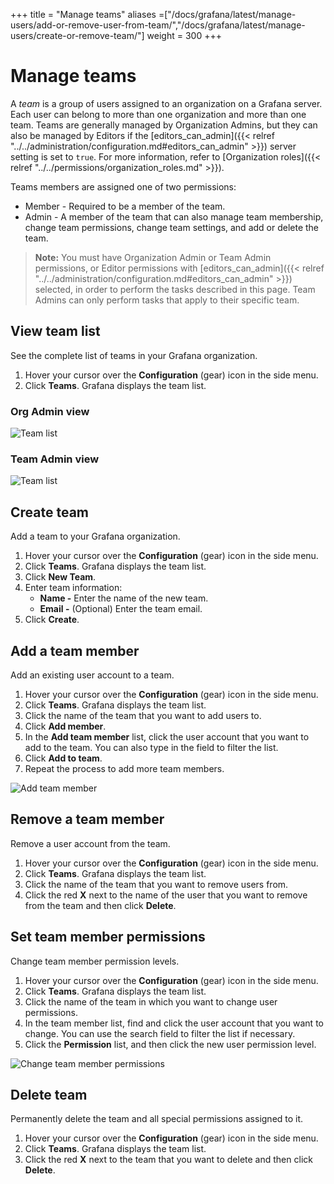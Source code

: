 +++
title = "Manage teams"
aliases =["/docs/grafana/latest/manage-users/add-or-remove-user-from-team/","/docs/grafana/latest/manage-users/create-or-remove-team/"]
weight = 300
+++

# Manage teams

A _team_ is a group of users assigned to an organization on a Grafana server. Each user can belong to more than one organization and more than one team. Teams are generally managed by Organization Admins, but they can also be managed by Editors if the [editors_can_admin]({{< relref "../../administration/configuration.md#editors_can_admin" >}}) server setting is set to `true`. For more information, refer to [Organization roles]({{< relref "../../permissions/organization_roles.md" >}}).

Teams members are assigned one of two permissions:
- Member - Required to be a member of the team.
- Admin - A member of the team that can also manage team membership, change team permissions, change team settings, and add or delete the team.

> **Note:** You must have Organization Admin or Team Admin permissions, or Editor permissions with [editors_can_admin]({{< relref "../../administration/configuration.md#editors_can_admin" >}}) selected, in order to perform the tasks described in this page. Team Admins can only perform tasks that apply to their specific team.

## View team list

See the complete list of teams in your Grafana organization.

1. Hover your cursor over the **Configuration** (gear) icon in the side menu.
1. Click **Teams**. Grafana displays the team list.

### Org Admin view

![Team list](/img/docs/manage-users/org-admin-team-list-7-3.png)

### Team Admin view

![Team list](/img/docs/manage-users/team-admin-team-list-7-3.png)

## Create team

Add a team to your Grafana organization.

1. Hover your cursor over the **Configuration** (gear) icon in the side menu.
1. Click **Teams**. Grafana displays the team list.
1. Click **New Team**.
1. Enter team information:
   - **Name -** Enter the name of the new team.
   - **Email -** (Optional) Enter the team email.
1. Click **Create**.

## Add a team member

Add an existing user account to a team.

1. Hover your cursor over the **Configuration** (gear) icon in the side menu.
1. Click **Teams**. Grafana displays the team list.
1. Click the name of the team that you want to add users to.
1. Click **Add member**.
1. In the **Add team member** list, click the user account that you want to add to the team. You can also type in the field to filter the list.
1. Click **Add to team**.
1. Repeat the process to add more team members.

![Add team member](/img/docs/manage-users/add-team-member-7-3.png)

## Remove a team member

Remove a user account from the team.

1. Hover your cursor over the **Configuration** (gear) icon in the side menu.
1. Click **Teams**. Grafana displays the team list.
1. Click the name of the team that you want to remove users from.
1. Click the red **X** next to the name of the user that you want to remove from the team and then click **Delete**.

## Set team member permissions

Change team member permission levels.

1. Hover your cursor over the **Configuration** (gear) icon in the side menu.
1. Click **Teams**. Grafana displays the team list.
1. Click the name of the team in which you want to change user permissions.
1. In the team member list, find and click the user account that you want to change. You can use the search field to filter the list if necessary.
1. Click the **Permission** list, and then click the new user permission level.

![Change team member permissions](/img/docs/manage-users/change-team-permissions-7-3.png)

## Delete team

Permanently delete the team and all special permissions assigned to it.

1. Hover your cursor over the **Configuration** (gear) icon in the side menu.
1. Click **Teams**. Grafana displays the team list.
1. Click the red **X** next to the team that you want to delete and then click **Delete**.
